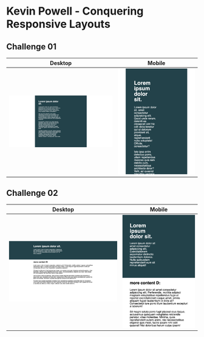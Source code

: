 # Kevin Powell - Conquering Responsive Layouts

## Challenge 01

| Desktop      | Mobile       |
|--------------|--------------|
| ![challenge01-01.png](./docs/challenge01-01.png) | ![challenge01-02.png](./docs/challenge01-02.png) |


## Challenge 02

| Desktop      | Mobile       |
|--------------|--------------|
| ![challenge02-01.png](./docs/challenge02-01.png) | ![challenge02-02.png](./docs/challenge02-02.png) |
